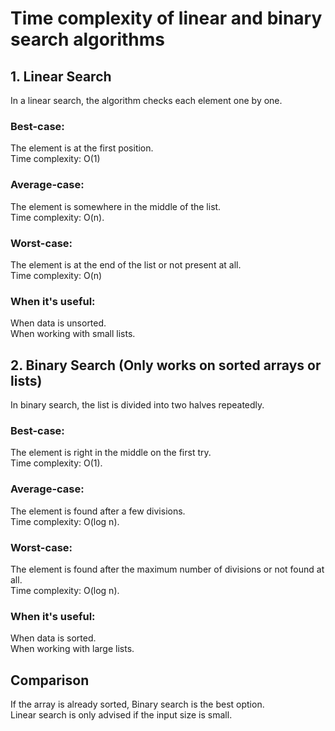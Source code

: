 # Time complexity of linear and binary search algorithms

## 1. Linear Search
In a linear search, the algorithm checks each element one by one.
### Best-case:
The element is at the first position.<br>
Time complexity: O(1)
### Average-case:
The element is somewhere in the middle of the list.<br>
Time complexity: O(n).
### Worst-case:
The element is at the end of the list or not present at all.<br>
Time complexity: O(n)
### When it's useful:
When data is unsorted. <br>
When working with small lists.

## 2. Binary Search (Only works on sorted arrays or lists)
In binary search, the list is divided into two halves repeatedly.
### Best-case:
The element is right in the middle on the first try.<br>
Time complexity: O(1).
### Average-case:
The element is found after a few divisions.<br>
Time complexity: O(log n).
### Worst-case:
The element is found after the maximum number of divisions or not found at all.<br>
Time complexity: O(log n).
### When it's useful:
When data is sorted.<br>
When working with large lists.

## Comparison

If the array is already sorted, Binary search is the best option. <br>
Linear search is only advised if the input size is small.
